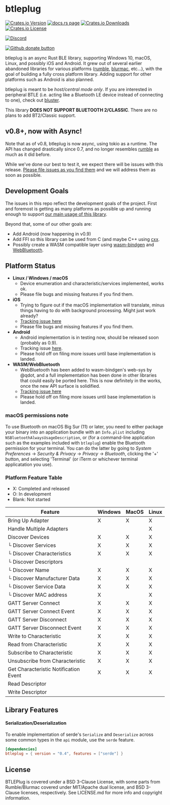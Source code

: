 # btleplug

[![Crates.io Version](https://img.shields.io/crates/v/btleplug)](https://crates.io/crates/btleplug)
[![docs.rs page](https://docs.rs/btleplug/badge.svg)](https://docs.rs/btleplug)
[![Crates.io Downloads](https://img.shields.io/crates/d/btleplug)](https://crates.io/crates/btleplug)
[![Crates.io License](https://img.shields.io/crates/l/btleplug)](https://crates.io/crates/btleplug)

[![Discord](https://img.shields.io/discord/738080600032018443.svg?logo=discord)](https://discord.gg/QGhMFzR)

[![Github donate button](https://img.shields.io/badge/github-donate-ff69b4.svg)](https://www.github.com/sponsors/qdot)

btleplug is an async Rust BLE library, supporting Windows 10, macOS, Linux, and possibly iOS and
Android. It grew out of several earlier abandoned libraries for various platforms
([rumble](https://github.com/mwylde/rumble), [blurmac](https://github.com/servo/devices), etc...),
with the goal of building a fully cross platform library. Adding support for other platforms such as
Android is also planned.

btleplug is meant to be _host/central mode only_. If you are interested in peripheral BTLE (i.e.
acting like a Bluetooth LE device instead of connecting to one), check out
[bluster](https://github.com/dfrankland/bluster/tree/master/src).

This library **DOES NOT SUPPORT BLUETOOTH 2/CLASSIC**. There are no plans to add BT2/Classic
support.

## v0.8+, now with Async!

Note that as of v0.8, btleplug is now async, using tokio as a runtime. The API has changed
drastically since 0.7, and no longer resembles [rumble](https://github.com/mwylde/rumble) as much as
it did before.

While we've done our best to test it, we expect there will be issues with this release. [Please file issues as you find them](https://github.com/deviceplug/btleplug/issues/) and we will address them as soon as possible.

## Development Goals

The issues in this repo reflect the development goals of the project. First and foremost is getting
as many platforms as possible up and running enough to support [our main usage of this
library](https://github.com/buttplugio/buttplug-rs).

Beyond that, some of our other goals are:

- Add Android (now happening in v0.9)
- Add FFI so this library can be used from C (and maybe C++ using
  [cxx](https://github.com/dtolnay/cxx).
- Possibly create a WASM compatible layer using
  [wasm-bindgen](https://github.com/rustwasm/wasm-bindgen) and
  [WebBluetooth](https://webbluetoothcg.github.io/web-bluetooth/).

## Platform Status

- **Linux / Windows / macOS**
  - Device enumeration and characteristic/services implemented, works
    ok.
  - Please file bugs and missing features if you find them.
- **iOS**
  - Trying to figure out if the macOS implementation will translate,
    minus things having to do with background processing. Might just
    work already?
  - [Tracking issue here](https://github.com/deviceplug/btleplug/issues/12)
  - Please file bugs and missing features if you find them.
- **Android**
  - Android implementation is in testing now, should be released soon (probably as 0.9).
  - Tracking issue
    [here](https://github.com/deviceplug/btleplug/issues/8).
  - Please hold off on filing more issues until base implementation is
    landed.
- **WASM/WebBluetooth**
  - WebBluetooth has been added to wasm-bindgen's web-sys by @qdot, and a full
    implementation has been done in other libraries that could easily be ported
    here. This is now definitely in the works, once the new API surface is
    solidified.
  - [Tracking issue here](https://github.com/deviceplug/btleplug/issues/13)
  - Please hold off on filing more issues until base implementation is
    landed.

### macOS permissions note

To use Bluetooth on macOS Big Sur (11) or later, you need to either package your
binary into an application bundle with an `Info.plist` including
`NSBluetoothAlwaysUsageDescription`, or (for a command-line application such as
the examples included with `btleplug`) enable the Bluetooth permission for your
terminal. You can do the latter by going to _System Preferences_ → _Security &
Privacy_ → _Privacy_ → _Bluetooth_, clicking the '+' button, and selecting
'Terminal' (or iTerm or whichever terminal applicatation you use).

### Platform Feature Table

- X: Completed and released
- O: In development
- Blank: Not started

| Feature                               | Windows | MacOS | Linux |
| ------------------------------------- | ------- | ----- | ----- |
| Bring Up Adapter                      | X       | X     | X     |
| Handle Multiple Adapters              |         |       | X     |
| Discover Devices                      | X       | X     | X     |
| └ Discover Services                   | X       | X     | X     |
| └ Discover Characteristics            | X       | X     | X     |
| └ Discover Descriptors                |         |       |       |
| └ Discover Name                       | X       | X     | X     |
| └ Discover Manufacturer Data          | X       | X     | X     |
| └ Discover Service Data               | X       | X     | X     |
| └ Discover MAC address                | X       |       | X     |
| GATT Server Connect                   | X       | X     | X     |
| GATT Server Connect Event             | X       | X     | X     |
| GATT Server Disconnect                | X       | X     | X     |
| GATT Server Disconnect Event          | X       | X     | X     |
| Write to Characteristic               | X       | X     | X     |
| Read from Characteristic              | X       | X     | X     |
| Subscribe to Characteristic           | X       | X     | X     |
| Unsubscribe from Characteristic       | X       | X     | X     |
| Get Characteristic Notification Event | X       | X     | X     |
| Read Descriptor                       |         |       |       |
| Write Descriptor                      |         |       |       |

## Library Features

#### Serialization/Deserialization

To enable implementation of serde's `Serialize` and `Deserialize` across some common types in the `api` module, use the `serde` feature.

```toml
[dependencies]
btleplug = { version = "0.4", features = ["serde"] }
```

## License

BTLEPlug is covered under a BSD 3-Clause License, with some parts from
Rumble/Blurmac covered under MIT/Apache dual license, and BSD 3-Clause
licenses, respectively. See LICENSE.md for more info and copyright
information.
